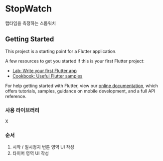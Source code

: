 # StopWatch

랩타임을 측정하는 스톱워치

## Getting Started

This project is a starting point for a Flutter application.

A few resources to get you started if this is your first Flutter project:

- [Lab: Write your first Flutter app](https://flutter.dev/docs/get-started/codelab)
- [Cookbook: Useful Flutter samples](https://flutter.dev/docs/cookbook)

For help getting started with Flutter, view our
[online documentation](https://flutter.dev/docs), which offers tutorials,
samples, guidance on mobile development, and a full API reference.

### 사용 라이브러리

X

### 순서 

1. 시작 / 일시정지 번튼 영역 UI 작성
2. 타이머 영역 UI 작성
